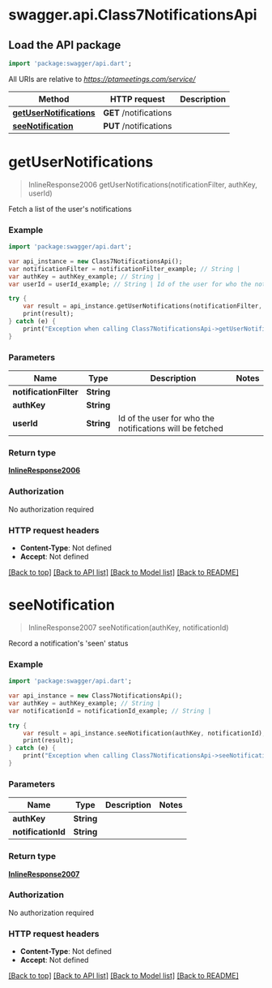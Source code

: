 # swagger.api.Class7NotificationsApi

## Load the API package
```dart
import 'package:swagger/api.dart';
```

All URIs are relative to *https://ptameetings.com/service/*

Method | HTTP request | Description
------------- | ------------- | -------------
[**getUserNotifications**](Class7NotificationsApi.md#getUserNotifications) | **GET** /notifications | 
[**seeNotification**](Class7NotificationsApi.md#seeNotification) | **PUT** /notifications | 


# **getUserNotifications**
> InlineResponse2006 getUserNotifications(notificationFilter, authKey, userId)



Fetch a list of the user's notifications

### Example 
```dart
import 'package:swagger/api.dart';

var api_instance = new Class7NotificationsApi();
var notificationFilter = notificationFilter_example; // String | 
var authKey = authKey_example; // String | 
var userId = userId_example; // String | Id of the user for who the notifications will be fetched

try { 
    var result = api_instance.getUserNotifications(notificationFilter, authKey, userId);
    print(result);
} catch (e) {
    print("Exception when calling Class7NotificationsApi->getUserNotifications: $e\n");
}
```

### Parameters

Name | Type | Description  | Notes
------------- | ------------- | ------------- | -------------
 **notificationFilter** | **String**|  | 
 **authKey** | **String**|  | 
 **userId** | **String**| Id of the user for who the notifications will be fetched | 

### Return type

[**InlineResponse2006**](InlineResponse2006.md)

### Authorization

No authorization required

### HTTP request headers

 - **Content-Type**: Not defined
 - **Accept**: Not defined

[[Back to top]](#) [[Back to API list]](../README.md#documentation-for-api-endpoints) [[Back to Model list]](../README.md#documentation-for-models) [[Back to README]](../README.md)

# **seeNotification**
> InlineResponse2007 seeNotification(authKey, notificationId)



Record a notification's 'seen' status

### Example 
```dart
import 'package:swagger/api.dart';

var api_instance = new Class7NotificationsApi();
var authKey = authKey_example; // String | 
var notificationId = notificationId_example; // String | 

try { 
    var result = api_instance.seeNotification(authKey, notificationId);
    print(result);
} catch (e) {
    print("Exception when calling Class7NotificationsApi->seeNotification: $e\n");
}
```

### Parameters

Name | Type | Description  | Notes
------------- | ------------- | ------------- | -------------
 **authKey** | **String**|  | 
 **notificationId** | **String**|  | 

### Return type

[**InlineResponse2007**](InlineResponse2007.md)

### Authorization

No authorization required

### HTTP request headers

 - **Content-Type**: Not defined
 - **Accept**: Not defined

[[Back to top]](#) [[Back to API list]](../README.md#documentation-for-api-endpoints) [[Back to Model list]](../README.md#documentation-for-models) [[Back to README]](../README.md)

